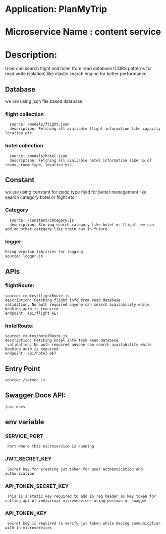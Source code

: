 # Application: PlanMyTrip

# Microservice Name : content service
# Description:
   User can search flight and hotel from read database (CQRS patterns for read write isolation) like elastic search engine for better performance 

## Database
   we are using json file based database        
   ### flight collection
      source: /models/flight.json
      description: Fetching all available flight information like capacity location etc.
   ### hotel collection
      source: /models/hotel.json
      description: Fetching all available hotel information like no of rooms, room type, location etc.

## Constant
   we are using constant for static type field for better management like search category hotel or flight etc
   ### Category
      source: /constant/category.js
      description: Storing search category like hotel or flight, we can add on other category like train bus in future

### logger:
    Using winston libraries for logging 
    source: logger.js

## APIs
  ### flightRoute:
    source: routes/flightRoute.js
    description: Fetching flight info from read database
    validation: No auth required anyone can search availability while booking auth is required
    endpoint: api/flight GET

  ### hotelRoute:
    source: routes/hotelRoute.js
    description: Fetching hotel info from read database
     validation: No auth required anyone can search availability while booking auth is required
    endpoint: api/hotel GET

## Entry Point
    source: /server.js

## Swagger Docs API: 
    /api-docs

## env variable
  ### SERVICE_PORT 
     Port where this microservice is running
  ### JWT_SECRET_KEY
     Secret key for creating jwt token for user authentication and authorization
  ### API_TOKEN_SECRET_KEY
     This is a static key required to add in req header as key token for calling api of indivicual microservices using postman or swagger 
  ### API_TOKEN_KEY
     Secret key is required to verify jwt token while having communication with in microservices